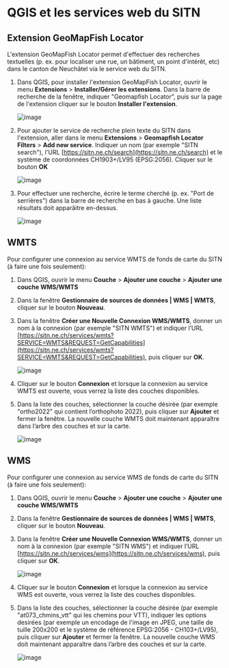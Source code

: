 # QGIS et les services web du SITN

## Extension GeoMapFish Locator

L'extension GeoMapFish Locator permet d'effectuer des recherches textuelles (p. ex. pour localiser une rue, un bâtiment, un point d'intérêt, etc) dans le canton de Neuchâtel via le service web du SITN.

1. Dans QGIS, pour installer l'extension GeoMapFish Locator, ouvrir le menu **Extensions** > **Installer/Gérer les extensions**. Dans la barre de recherche de la fenêtre, indiquer "Geomapfish Locator", puis sur la page de l'extension cliquer sur le bouton **Installer l'extension**.
   
   ![image](https://github.com/user-attachments/assets/a4ccbc5a-a9a4-477c-ac0b-4322396cc3ae)

2. Pour ajouter le service de recherche plein texte du SITN dans l'extension, aller dans le menu **Extensions** > **Geomapfish Locator Filters** > **Add new service**. Indiquer un nom (par exemple "SITN search"), l'URL [https://sitn.ne.ch/search](https://sitn.ne.ch/search) et le système de coordonnées CH1903+/LV95 (EPSG:2056). Cliquer sur le bouton **OK**

   ![image](https://github.com/user-attachments/assets/2762ecbd-5929-41e6-8c7a-98577c2b4c2c)

3. Pour effectuer une recherche, écrire le terme cherché (p. ex. "Port de serrières") dans la barre de recherche en bas à gauche. Une liste résultats doit apparâitre en-dessus.

   ![image](https://github.com/user-attachments/assets/b53adacf-8986-4b55-85db-8b4052e66183)

## WMTS

Pour configurer une connexion au service WMTS de fonds de carte du SITN (à faire une fois seulement):

1. Dans QGIS, ouvrir le menu **Couche** > **Ajouter une couche** > **Ajouter une couche WMS/WMTS**
2. Dans la fenêtre **Gestionnaire de sources de données | WMS | WMTS**, cliquer sur le bouton **Nouveau**.
3. Dans la fenêtre **Créer une Nouvelle Connexion WMS/WMTS**, donner un nom à la connexion (par exemple "SITN WMTS") et indiquer l’URL [https://sitn.ne.ch/services/wmts?SERVICE=WMTS&REQUEST=GetCapabilities](https://sitn.ne.ch/services/wmts?SERVICE=WMTS&REQUEST=GetCapabilities), puis cliquer sur **OK**.

   ![image](https://github.com/user-attachments/assets/8361f19f-5e48-4537-acfb-9bd14adc352b)

4. Cliquer sur le bouton **Connexion** et lorsque la connexion au service WMTS est ouverte, vous verrez la liste des couches disponibles.
5. Dans la liste des couches, sélectionner la couche désirée (par exemple "ortho2022" qui contient l’orthophoto 2022), puis cliquer sur **Ajouter**  et fermer la fenêtre. La nouvelle couche WMTS doit maintenant apparaître dans l’arbre des couches et sur la carte.

   ![image](https://github.com/user-attachments/assets/b2741a6d-8648-4910-b9a9-c45753b08f28)


## WMS

Pour configurer une connexion au service WMS de fonds de carte du SITN (à faire une fois seulement):

1. Dans QGIS, ouvrir le menu **Couche** > **Ajouter une couche** > **Ajouter une couche WMS/WMTS**
2. Dans la fenêtre **Gestionnaire de sources de données | WMS | WMTS**, cliquer sur le bouton **Nouveau**.
3. Dans la fenêtre **Créer une Nouvelle Connexion WMS/WMTS**, donner un nom à la connexion (par exemple "SITN WMS") et indiquer l’URL [https://sitn.ne.ch/services/wms](https://sitn.ne.ch/services/wms), puis cliquer sur **OK**.

   ![image](https://github.com/user-attachments/assets/309f9ed8-5cd1-4f40-a039-cc59d015e9fb)

4. Cliquer sur le bouton **Connexion** et lorsque la connexion au service WMS est ouverte, vous verrez la liste des couches disponibles.
5. Dans la liste des couches, sélectionner la couche désirée (par exemple "at073_chmins_vtt" qui les chemins pour VTT), indiquer les options desirées (par exemple un encodage de l'image en JPEG, une taille de tuille 200x200 et le système de référence EPSG:2056 - CH103+/LV95), puis cliquer sur **Ajouter** et fermer la fenêtre. La nouvelle couche WMS doit maintenant apparaître dans l’arbre des couches et sur la carte.

   ![image](https://github.com/user-attachments/assets/70860c2a-2eab-478e-aadb-61408a250a82)


